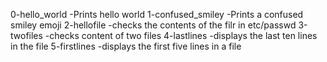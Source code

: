 0-hello_world -Prints hello world
1-confused_smiley -Prints a confused smiley emoji
2-hellofile -checks the contents of the filr in etc/passwd
3-twofiles -checks content of two files 
4-lastlines -displays the last ten lines in the file
5-firstlines -displays the first five lines in a file
